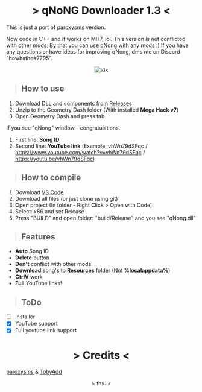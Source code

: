 <h1 align="center"> > qNoNG Downloader 1.3 < </h1>

This is just a port of [paroxysms](https://github.com/paroxysms/nong-downloader-extension/) version.

Now code in C++ and it works on MH7, lol.
This version is not conflicted with other mods. By that you can use qNong with any mods :)
If you have any questions or have ideas for improving qNong, dms me on Discord "howhathe#7795".

<p align="center">
  <img src="https://github.com/leginsoffi/qnong-downloader/blob/main/.github/qNoNG.png" alt="idk">
</p>

> ## How to use

1. Download DLL and components from [Releases](https://github.com/leginsoffi/qnong-downloader/releases/)
2. Unzip to the Geometry Dash folder (With installed **Mega Hack v7**)
3. Open Geometry Dash and press tab

If you see "qNong" window - congratulations.
1. First line: **Song ID**
2. Second line: **YouTube link** (Example: vhWn79dSFqc / https://www.youtube.com/watch?v=vhWn79dSFqc / https://youtu.be/vhWn79dSFqc)

> ## How to compile

1. Download [VS Code](https://code.visualstudio.com/)
2. Download all files (or just clone using git)
3. Open project (In folder - Right Click > Open with Code)
4. Select: x86 and set Release
5. Press "BUILD" and open folder: "build/Release" and you see "qNong.dll"

> ## Features

- **Auto** Song ID
- **Delete** button
- **Don't** conflict with other mods.
- **Download** song's to **Resources** folder (Not **%localappdata%**)
- **CtrlV** work
- **Full** YouTube links!

> ## ToDo

- [ ] Installer
- [x] YouTube support
- [x] Full youtube link support

<h1 align="center"> > Credits < </h1>
  
[paroxysms](https://github.com/paroxysms/) & [TobyAdd](https://github.com/TobyAdd/)

<p align="center">> thx. < </p>
